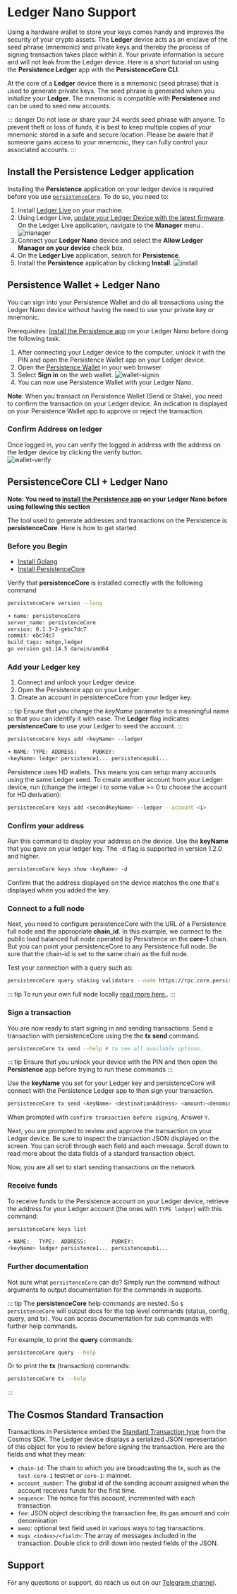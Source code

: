 # Ledger Nano Support

Using a hardware wallet to store your keys comes handy and improves the security of your crypto assets. The **Ledger** device acts as an enclave of the seed phrase (mnemonic) and private keys and thereby the process of signing transaction takes place within it. Your private information is secure and will not leak from the Ledger device. Here is a short tutorial on using the **Persistence Ledger** app with the **PersistenceCore CLI**.    

At the core of a **Ledger** device there is a mnemonic (seed phrase) that is used to generate private keys. The seed phrase is generated when you initialize your **Ledger**. The mnemonic is compatible with **Persistence** and can be used to seed new accounts.

::: danger
Do not lose or share your 24 words seed phrase with anyone. To prevent theft or loss of funds, it is best to keep multiple copies of your mnemonic stored in a safe and secure location. Please be aware that if someone gains access to your mnemonic, they can fully control your associated accounts.
:::

## Install the Persistence Ledger application

Installing the **Persistence** application on your ledger device is required before you use [`persistenceCore`](#persistencecore-cli-+-ledger-nano). To do so, you need to:

1. Install [Ledger Live](https://shop.ledger.com/pages/ledger-live) on your machine.
2. Using Ledger Live, [update your Ledger Device with the latest firmware](https://support.ledger.com/hc/en-us/articles/360002731113-Update-device-firmware). On the Ledger Live application, navigate to the **Manager** menu .
   ![manager](../images/ledger-tuto-manager.png)
4. Connect your **Ledger Nano** device and select the **Allow Ledger Manager on your device** check box.
5. On the **Ledger Live** application, search for **Persistence**.
6. Install the **Persistence** application by clicking **Install**.
   ![install](../images/ledger-tuto-install.png)

## Persistence Wallet + Ledger Nano
    
You can sign into your Persistence Wallet and do all transactions using the Ledger Nano device without having the need to use your private key or mnemonic.

Prerequisites: [Install the Persistence app](#install-the-persistence-ledger-application) on your Ledger Nano before doing the following task.    
1. After connecting your Ledger device to the computer, unlock it with the PIN and open the Persistence Wallet app on your Ledger device.    
2. Open the [Persistence Wallet](https://wallet.persistence.one/) in your web browser.    
3. Select **Sign in** on the web wallet.
   ![wallet-signin](../images/ledger-tuto-wallet-signin.png)
4. You can now use Persistence Wallet with your Ledger Nano.   

**Note**: When you transact on Persistence Wallet (Send or Stake), you need to confirm the transaction on your Ledger device. An indication is displayed on your Persistence Wallet app to approve or reject the transaction.

### Confirm Address on ledger
Once logged in, you can verify the logged in address with the address on the ledger device by clicking the verify button.   
   ![wallet-verify](../images/ledger-tuto-wallet-verify.png)

## PersistenceCore CLI + Ledger Nano

**Note: You need to [install the Persistence app](#install-the-persistence-ledger-application) on your Ledger Nano before using following this section**

The tool used to generate addresses and transactions on the Persistence is **persistenceCore**. Here is how to get started.   

### Before you Begin

- [Install Golang](https://golang.org/doc/install)
- [Install PersistenceCore](https://github.com/persistenceOne/persistenceCore#installation-steps)

Verify that **persistenceCore** is installed correctly with the following command

```bash
persistenceCore version --long

➜ name: persistenceCore
server_name: persistenceCore
version: 0.1.3-2-gebc7dc7
commit: ebc7dc7
build_tags: netgo,ledger
go version go1.14.5 darwin/amd64
```

### Add your Ledger key

1. Connect and unlock your Ledger device.
2. Open the Persistence app on your Ledger.
3. Create an account in persistenceCore from your ledger key.

::: tip
Ensure that you change the _keyName_ parameter to a meaningful name so that you can identify it with ease. The **Ledger** flag indicates **persistenceCore** to use your Ledger to seed the account.
   :::

```bash
persistenceCore keys add <keyName> --ledger

➜ NAME: TYPE: ADDRESS:     PUBKEY:
<keyName> ledger persistence1... persistencepub1...
```

Persistence uses HD wallets. This means you can setup many accounts using the same Ledger seed. To create another account from your Ledger device, run (change the integer i to some value >= 0 to choose the account for HD derivation):

```bash
persistenceCore keys add <secondKeyName> --ledger --account <i>
```

### Confirm your address

Run this command to display your address on the device. Use the **keyName** that you gave on your ledger key. The -d flag is supported in version 1.2.0 and higher.

```bash
persistenceCore keys show <keyName> -d
```

Confirm that the address displayed on the device matches the one that's displayed when you added the key.

### Connect to a full node

Next, you need to configure persistenceCore with the URL of a Persistence full node and the appropriate **chain_id**. In this example, we connect to the public load balanced full node operated by Persistence on the **core-1** chain. But you can point your persistenceCore to any Persistence full node. Be sure that the chain-id is set to the same chain as the full node.

Test your connection with a query such as:

``` bash
persistenceCore query staking validators --node https://rpc.core.persistence.one:443 --chain-id core-1
```

::: tip
To run your own full node locally [read more here.](https://github.com/persistenceOne/persistenceCore#initialize-a-new-chain-and-start-node).
:::

### Sign a transaction

You are now ready to start signing in and sending transactions. Send a transaction with persistenceCore using the the **tx send** command.

``` bash
persistenceCore tx send --help # to see all available options.
```

::: tip
Ensure that you unlock your device with the PIN and then open the **Persistence** app before trying to run these commands
:::

Use the **keyName** you set for your Ledger key and persistenceCore will connect with the Persistence Ledger app to then sign your transaction.

```bash
persistenceCore tx send <keyName> <destinationAddress> <amount><denomination> --node https://rpc.core.persistence.one:443 --chain-id core-1
```

When prompted with `confirm transaction before signing`, Answer `Y`.

Next, you are prompted to review and approve the transaction on your Ledger device. Be sure to inspect the transaction JSON displayed on the screen. You can scroll through each field and each message. Scroll down to read more about the data fields of a standard transaction object.

Now, you are all set to start sending transactions on the network

### Receive funds

To receive funds to the Persistence account on your Ledger device, retrieve the address for your Ledger account (the ones with `TYPE ledger`) with this command:

```bash
persistenceCore keys list

➜ NAME:   TYPE:  ADDRESS:        PUBKEY:
<keyName> ledger persistence1... persistencepub1...
```

### Further documentation

Not sure what `persistenceCore` can do? Simply run the command without arguments to output documentation for the commands in supports.

::: tip
The **persistenceCore** help commands are nested. So `$ persistenceCore` will output docs for the top level commands (status, config, query, and tx). You can access documentation for sub commands with further help commands.

For example, to print the **query** commands:

```bash
persistenceCore query --help
```

Or to print the **tx** (transaction) commands:

```bash
persistenceCore tx --help
```
:::

## The Cosmos Standard Transaction

Transactions in Persistence embed the [Standard Transaction type](https://godoc.org/github.com/cosmos/cosmos-sdk/x/auth#StdTx) from the Cosmos SDK. The Ledger device displays a serialized JSON representation of this object for you to review before signing the transaction. Here are the fields and what they mean:

- `chain-id`: The chain to which you are broadcasting the tx, such as the `test-core-1` testnet or `core-1`: mainnet.
- `account_number`: The global id of the sending account assigned when the account receives funds for the first time.
- `sequence`: The nonce for this account, incremented with each transaction.
- `fee`: JSON object describing the transaction fee, its gas amount and coin denomination
- `memo`: optional text field used in various ways to tag transactions.
- `msgs_<index>/<field>`: The array of messages included in the transaction. Double click to drill down into nested fields of the JSON.

## Support

For any questions or support, do reach us out on our [Telegram channel](https://t.me/PersistenceOneChat).
